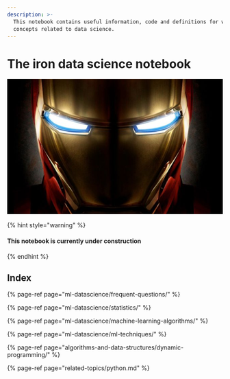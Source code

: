 ```yaml
---
description: >-
  This notebook contains useful information, code and definitions for well-known
  concepts related to data science.
---
```


# The iron data science notebook



![](.gitbook/assets/ironman.jpg)

{% hint style="warning" %}
####                                      This notebook is currently under construction
{% endhint %}

## Index

{% page-ref page="ml-datascience/frequent-questions/" %}

{% page-ref page="ml-datascience/statistics/" %}

{% page-ref page="ml-datascience/machine-learning-algorithms/" %}

{% page-ref page="ml-datascience/ml-techniques/" %}

{% page-ref page="algorithms-and-data-structures/dynamic-programming/" %}

{% page-ref page="related-topics/python.md" %}



